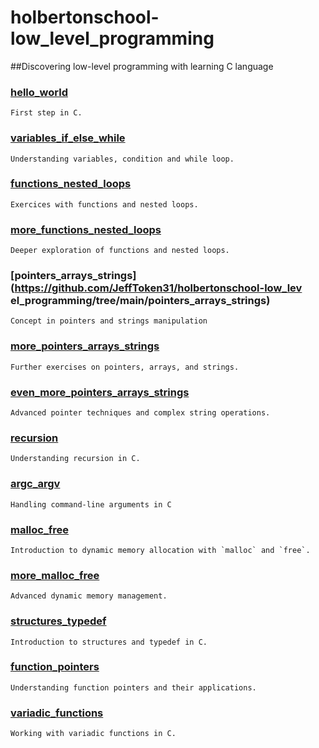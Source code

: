 # holbertonschool-low_level_programming
##Discovering low-level programming with learning C language

### [hello_world](https://github.com/JeffToken31/holbertonschool-low_level_programming/tree/main/hello_world)
	First step in C.

### [variables_if_else_while](https://github.com/JeffToken31/holbertonschool-low_level_programming/tree/main/variables_if_else_while)
	Understanding variables, condition and while loop.

### [functions_nested_loops](https://github.com/JeffToken31/holbertonschool-low_level_programming/tree/main/functions_nested_loops)
	Exercices with functions and nested loops.

### [more_functions_nested_loops](https://github.com/JeffToken31/holbertonschool-low_level_programming/tree/main/more_functions_nested_loops)
	Deeper exploration of functions and nested loops.

### [pointers_arrays_strings](https://github.com/JeffToken31/holbertonschool-low_lev    el_programming/tree/main/pointers_arrays_strings)
	Concept in pointers and strings manipulation

### [more_pointers_arrays_strings](https://github.com/JeffToken31/holbertonschool-low_level_programming/tree/main/more_pointers_arrays_strings)
	Further exercises on pointers, arrays, and strings.

### [even_more_pointers_arrays_strings](https://github.com/JeffToken31/holbertonschool-low_level_programming/tree/main/even_more_pointers_arrays_strings)
	Advanced pointer techniques and complex string operations.

### [recursion](https://github.com/JeffToken31/holbertonschool-low_level_programming/tree/main/recursion)
	Understanding recursion in C.

### [argc_argv](https://github.com/JeffToken31/holbertonschool-low_level_programming/tree/main/argc_argv)
	Handling command-line arguments in C

### [malloc_free](https://github.com/JeffToken31/holbertonschool-low_level_programming/tree/main/malloc_free)
	Introduction to dynamic memory allocation with `malloc` and `free`.

### [more_malloc_free](https://github.com/JeffToken31/holbertonschool-low_level_programming/tree/main/more_malloc_free)
	Advanced dynamic memory management.

### [structures_typedef](https://github.com/JeffToken31/holbertonschool-low_level_programming/tree/main/structures_typedef)
	Introduction to structures and typedef in C.

### [function_pointers](https://github.com/JeffToken31/holbertonschool-low_level_programming/tree/main/function_pointers)
	Understanding function pointers and their applications.

### [variadic_functions](https://github.com/JeffToken31/holbertonschool-low_level_programming/tree/main/variadic_functions)
	Working with variadic functions in C.
